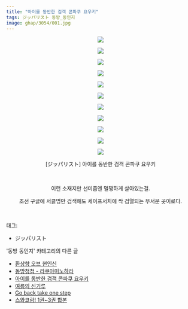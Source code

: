 ```yaml
---
title: "아이를 동반한 검객 콘파쿠 요우키"
tags: ジッパリスト 동방_동인지
image: ghap/3054/001.jpg
---
```

<div class="article">
<p style="text-align: center; clear: none; float: none;"><img src="{{ site.nasurl }}/ghap/3054/001.jpg"/></p>
<p style="text-align: center; clear: none; float: none;"><img src="{{ site.nasurl }}/ghap/3054/002.jpg"/></p>
<p style="text-align: center; clear: none; float: none;"><img src="{{ site.nasurl }}/ghap/3054/003.jpg"/></p>
<p style="text-align: center; clear: none; float: none;"><img src="{{ site.nasurl }}/ghap/3054/004.jpg"/></p>
<p style="text-align: center; clear: none; float: none;"><img src="{{ site.nasurl }}/ghap/3054/005.jpg"/></p>
<p style="text-align: center; clear: none; float: none;"><img src="{{ site.nasurl }}/ghap/3054/006.jpg"/></p>
<p style="text-align: center; clear: none; float: none;"><img src="{{ site.nasurl }}/ghap/3054/007.jpg"/></p>
<p style="text-align: center; clear: none; float: none;"><img src="{{ site.nasurl }}/ghap/3054/008.jpg"/></p>
<p style="text-align: center; clear: none; float: none;"><img src="{{ site.nasurl }}/ghap/3054/009.jpg"/></p>
<p style="text-align: center; clear: none; float: none;"><img src="{{ site.nasurl }}/ghap/3054/010.jpg"/></p>
<p style="text-align: center; clear: none; float: none;"><img src="{{ site.nasurl }}/ghap/3054/011.jpg"/></p>
<p style="text-align: center; clear: none; float: none;">[ジッパリスト] 아이를 동반한 검객 콘파쿠 요우키</p>
<p style="text-align: center; clear: none; float: none;"><br/></p>
<p style="text-align: center; clear: none; float: none;">이런 소재지만 선미즘엔 멀쩡하게 살아있는걸.</p>
<p style="text-align: center; clear: none; float: none;">조선 구글에 서클명만 검색해도 세이프서치에 싹 검열되는 무서운 곳이로다.</p>
<p><br/></p>
</div><div class="tagTrail">
<p>태그: </p>
<ul>
<li>ジッパリスト</li>
</ul>
</div><div class="another">
<p>'동방 동인지' 카테고리의 다른 글</p>
<ul>
<li><a href="/2017-01-04-ghap_3057">환상향 오브 현인신</a></li>
<li><a href="/2017-01-03-ghap_3055">동방청첩 - 라쿠아미노하라</a></li>
<li><a href="/2017-01-03-ghap_3054">아이를 동반한 검객 콘파쿠 요우키</a></li>
<li><a href="/2017-01-03-ghap_3053">여름의 신기루</a></li>
<li><a href="/2017-01-03-ghap_3050">Go back take one step</a></li>
<li><a href="/2017-01-01-ghap_3049">스와코랑! 1권~3권 합본</a></li>
</ul>
</div><div class="cb_module cb_fluid">
<div class="cb_wrt cb_profile">
</div><!-- commentList close -->
</div>